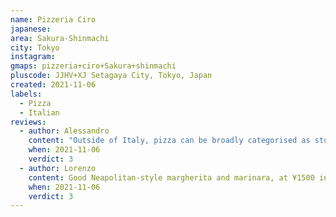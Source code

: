 ```yaml
---
name: Pizzeria Ciro
japanese: 
area: Sakura-Shinmachi
city: Tokyo
instagram: 
gmaps: pizzeria+ciro+Sakura+shinmachi
pluscode: JJHV+XJ Setagaya City, Tokyo, Japan
created: 2021-11-06
labels:
  - Pizza
  - Italian
reviews:
  - author: Alessandro
    content: "Outside of Italy, pizza can be broadly categorised as stuff that you should be arrested for, incredible for having been prepared abroad and okay. This pizza was okay."
    when: 2021-11-06
    verdict: 3
  - author: Lorenzo
    content: Good Neapolitan-style margherita and marinara, at ¥1500 in total arguably the best value for money in Tokyo so far. (No members of the staff were killed for having a French fries pizza on the menu to write this review.)
    when: 2021-11-06
    verdict: 3
---
```

